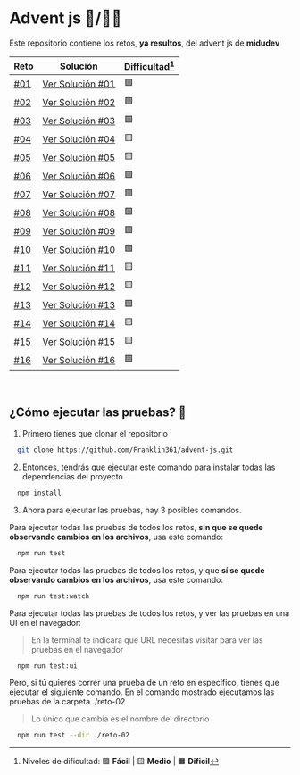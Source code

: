 # Advent js 🎄/👨‍💻

Este repositorio contiene los retos, **ya resultos**, del advent js de **midudev**

| Reto                                           | Solución                                                                                               | Difficultad[^1] |
| ---------------------------------------------- | ------------------------------------------------------------------------------------------------------ | --------------- |
| [#01](https://adventjs.dev/challenges/2023/1)  | [Ver Solución #01](https://github.com/Franklin361/advent-js/blob/main/advent-js-2023/reto-01/index.ts) | 🟩              |
| [#02](https://adventjs.dev/challenges/2023/2)  | [Ver Solución #02](https://github.com/Franklin361/advent-js/blob/main/advent-js-2023/reto-02/index.ts) | 🟩              |
| [#03](https://adventjs.dev/challenges/2023/3)  | [Ver Solución #03](https://github.com/Franklin361/advent-js/blob/main/advent-js-2023/reto-03/index.ts) | 🟩              |
| [#04](https://adventjs.dev/challenges/2023/4)  | [Ver Solución #04](https://github.com/Franklin361/advent-js/blob/main/advent-js-2023/reto-04/index.ts) | 🟨              |
| [#05](https://adventjs.dev/challenges/2023/5)  | [Ver Solución #05](https://github.com/Franklin361/advent-js/blob/main/advent-js-2023/reto-05/index.ts) | 🟨              |
| [#06](https://adventjs.dev/challenges/2023/6)  | [Ver Solución #06](https://github.com/Franklin361/advent-js/blob/main/advent-js-2023/reto-06/index.ts) | 🟩              |
| [#07](https://adventjs.dev/challenges/2023/7)  | [Ver Solución #07](https://github.com/Franklin361/advent-js/blob/main/advent-js-2023/reto-07/index.ts) | 🟩              |
| [#08](https://adventjs.dev/challenges/2023/8)  | [Ver Solución #08](https://github.com/Franklin361/advent-js/blob/main/advent-js-2023/reto-08/index.ts) | 🟩              |
| [#09](https://adventjs.dev/challenges/2023/9)  | [Ver Solución #09](https://github.com/Franklin361/advent-js/blob/main/advent-js-2023/reto-09/index.ts) | 🟩              |
| [#10](https://adventjs.dev/challenges/2023/10) | [Ver Solución #10](https://github.com/Franklin361/advent-js/blob/main/advent-js-2023/reto-10/index.ts) | 🟩              |
| [#11](https://adventjs.dev/challenges/2023/11) | [Ver Solución #11](https://github.com/Franklin361/advent-js/blob/main/advent-js-2023/reto-11/index.ts) | 🟨              |
| [#12](https://adventjs.dev/challenges/2023/12) | [Ver Solución #12](https://github.com/Franklin361/advent-js/blob/main/advent-js-2023/reto-12/index.ts) | 🟨              |
| [#13](https://adventjs.dev/challenges/2023/13) | [Ver Solución #13](https://github.com/Franklin361/advent-js/blob/main/advent-js-2023/reto-13/index.ts) | 🟩              |
| [#14](https://adventjs.dev/challenges/2023/14) | [Ver Solución #14](https://github.com/Franklin361/advent-js/blob/main/advent-js-2023/reto-14/index.ts) | 🟨              |
| [#15](https://adventjs.dev/challenges/2023/15) | [Ver Solución #15](https://github.com/Franklin361/advent-js/blob/main/advent-js-2023/reto-15/index.ts) | 🟨              |
| [#16](https://adventjs.dev/challenges/2023/16) | [Ver Solución #16](https://github.com/Franklin361/advent-js/blob/main/advent-js-2023/reto-16/index.ts) | 🟩              |

[^1]: Niveles de dificultad: 🟩 **Fácil** | 🟨 **Medio** | 🟧 **Dificil**

</br>

## ¿Cómo ejecutar las pruebas? 🧪

1. Primero tienes que clonar el repositorio

```bash
  git clone https://github.com/Franklin361/advent-js.git
```

2. Entonces, tendrás que ejecutar este comando para instalar todas las dependencias del proyecto

```bash
  npm install
```

3. Ahora para ejecutar las pruebas, hay 3 posibles comandos.

Para ejecutar todas las pruebas de todos los retos, **sin que se quede observando cambios en los archivos**, usa este comando:

```bash
  npm run test
```

Para ejecutar todas las pruebas de todos los retos, y que **sí se quede observando cambios en los archivos**, usa este comando:

```bash
  npm run test:watch
```

Para ejecutar todas las pruebas de todos los retos, y ver las pruebas en una UI en el navegador:

> En la terminal te indicara que URL necesitas visitar para ver las pruebas en el navegador

```bash
  npm run test:ui
```

Pero, si tú quieres correr una prueba de un reto en específico, tienes que ejecutar el siguiente comando.
En el comando mostrado ejecutamos las pruebas de la carpeta ./reto-02

> Lo único que cambia es el nombre del directorio

```bash
  npm run test --dir ./reto-02
```
